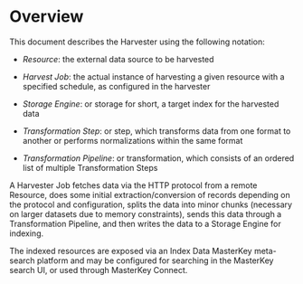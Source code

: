# Overview #

This document describes the Harvester using the following notation:

*   _Resource_: the external data source to be harvested

*   _Harvest Job_: the actual instance of harvesting a given resource with a specified schedule, as configured in the harvester

*   _Storage Engine_: or storage for short, a target index for the harvested data 
<!---
    D: THIS IS NOT CLEAR. Is it a designated Solr index into which the harvested data is placed for future indexing and/or retrieval?
    Jakub: yes, although in principle it could be something else, e.g simple
    filesystem.
-->

*   _Transformation Step_: or step, which transforms data from one format to another or performs normalizations within the same format

*   _Transformation Pipeline_: or transformation, which consists of an ordered list of multiple Transformation Steps

A Harvester Job fetches data via the HTTP protocol from a remote Resource, does some initial extraction/conversion of records depending on the protocol and configuration, splits the data into minor chunks (necessary on larger datasets due to memory constraints), sends this data through a Transformation Pipeline, and then writes the data to a Storage Engine for indexing.

The indexed resources are exposed via an Index Data MasterKey meta-search platform and may be configured for searching in the  MasterKey search UI, or used through MasterKey Connect. 
